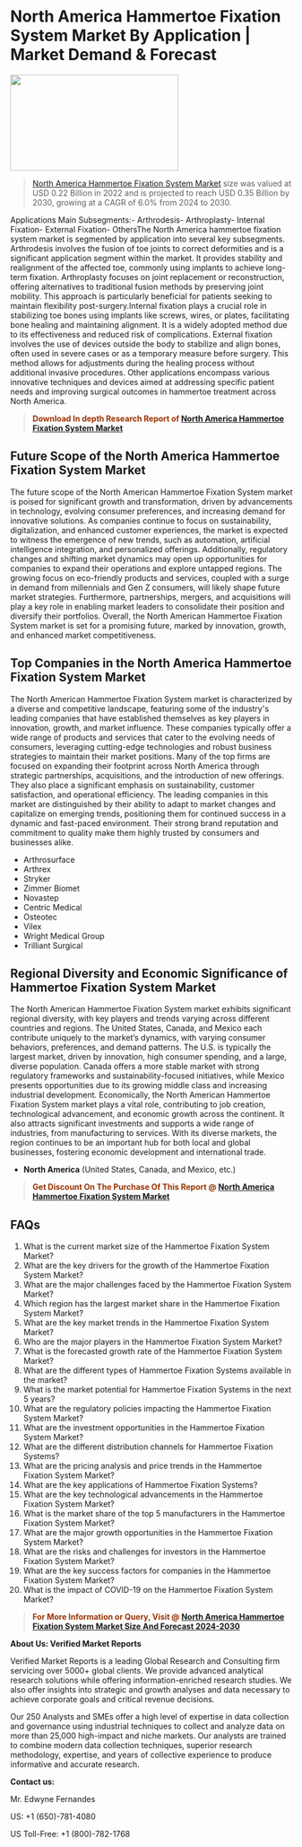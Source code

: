 <p><h1>North America Hammertoe Fixation System Market By Application | Market Demand & Forecast</h1><p><img class="aligncenter size-medium wp-image-105565" src="https://ffe5etoiles.com/wp-content/uploads/2025/01/MST7-300x171.png" alt="" width="300" height="171" /></p><blockquote><p><a href="https://www.verifiedmarketreports.com/download-sample/?rid=528272&utm_source=Github-NA&utm_medium=352" target="_blank">North America Hammertoe Fixation System Market</a> size was valued at USD 0.22 Billion in 2022 and is projected to reach USD 0.35 Billion by 2030, growing at a CAGR of 6.0% from 2024 to 2030.</p></blockquote>Applications Main Subsegments:- Arthrodesis- Arthroplasty- Internal Fixation- External Fixation- OthersThe North America hammertoe fixation system market is segmented by application into several key subsegments. Arthrodesis involves the fusion of toe joints to correct deformities and is a significant application segment within the market. It provides stability and realignment of the affected toe, commonly using implants to achieve long-term fixation. Arthroplasty focuses on joint replacement or reconstruction, offering alternatives to traditional fusion methods by preserving joint mobility. This approach is particularly beneficial for patients seeking to maintain flexibility post-surgery.Internal fixation plays a crucial role in stabilizing toe bones using implants like screws, wires, or plates, facilitating bone healing and maintaining alignment. It is a widely adopted method due to its effectiveness and reduced risk of complications. External fixation involves the use of devices outside the body to stabilize and align bones, often used in severe cases or as a temporary measure before surgery. This method allows for adjustments during the healing process without additional invasive procedures. Other applications encompass various innovative techniques and devices aimed at addressing specific patient needs and improving surgical outcomes in hammertoe treatment across North America.</p><blockquote><p><span style="color: #993300;"><strong>Download In depth Research Report of <a href="https://www.verifiedmarketreports.com/download-sample/?rid=528272&utm_source=Github-NA&utm_medium=352">North America Hammertoe Fixation System Market</a></strong></span></p></blockquote><h2>Future Scope of the North America Hammertoe Fixation System Market</h2><p>The future scope of the North American Hammertoe Fixation System market is poised for significant growth and transformation, driven by advancements in technology, evolving consumer preferences, and increasing demand for innovative solutions. As companies continue to focus on sustainability, digitalization, and enhanced customer experiences, the market is expected to witness the emergence of new trends, such as automation, artificial intelligence integration, and personalized offerings. Additionally, regulatory changes and shifting market dynamics may open up opportunities for companies to expand their operations and explore untapped regions. The growing focus on eco-friendly products and services, coupled with a surge in demand from millennials and Gen Z consumers, will likely shape future market strategies. Furthermore, partnerships, mergers, and acquisitions will play a key role in enabling market leaders to consolidate their position and diversify their portfolios. Overall, the North American Hammertoe Fixation System market is set for a promising future, marked by innovation, growth, and enhanced market competitiveness.</p><h2>Top Companies in the North America Hammertoe Fixation System Market</h2><p>The North American Hammertoe Fixation System market is characterized by a diverse and competitive landscape, featuring some of the industry's leading companies that have established themselves as key players in innovation, growth, and market influence. These companies typically offer a wide range of products and services that cater to the evolving needs of consumers, leveraging cutting-edge technologies and robust business strategies to maintain their market positions. Many of the top firms are focused on expanding their footprint across North America through strategic partnerships, acquisitions, and the introduction of new offerings. They also place a significant emphasis on sustainability, customer satisfaction, and operational efficiency. The leading companies in this market are distinguished by their ability to adapt to market changes and capitalize on emerging trends, positioning them for continued success in a dynamic and fast-paced environment. Their strong brand reputation and commitment to quality make them highly trusted by consumers and businesses alike.</p><p><ul><li>Arthrosurface </li><li> Arthrex </li><li> Stryker </li><li> Zimmer Biomet </li><li> Novastep </li><li> Centric Medical </li><li> Osteotec </li><li> Vilex </li><li> Wright Medical Group </li><li> Trilliant Surgical</li></ul></p><h2>Regional Diversity and Economic Significance of Hammertoe Fixation System Market</h2><p>The North American Hammertoe Fixation System market exhibits significant regional diversity, with key players and trends varying across different countries and regions. The United States, Canada, and Mexico each contribute uniquely to the market’s dynamics, with varying consumer behaviors, preferences, and demand patterns. The U.S. is typically the largest market, driven by innovation, high consumer spending, and a large, diverse population. Canada offers a more stable market with strong regulatory frameworks and sustainability-focused initiatives, while Mexico presents opportunities due to its growing middle class and increasing industrial development. Economically, the North American Hammertoe Fixation System market plays a vital role, contributing to job creation, technological advancement, and economic growth across the continent. It also attracts significant investments and supports a wide range of industries, from manufacturing to services. With its diverse markets, the region continues to be an important hub for both local and global businesses, fostering economic development and international trade.</p><ul> <li><strong>North America</strong> (United States, Canada, and Mexico, etc.)</li></ul><blockquote><p><span style="color: #993300;"><strong>Get Discount On The Purchase Of This Report @ <a href="https://www.verifiedmarketreports.com/ask-for-discount/?rid=528272&utm_source=Github-NA&utm_medium=352">North America Hammertoe Fixation System Market</a></strong></span></p></blockquote><h2>FAQs</h2><p><ol> <li>What is the current market size of the Hammertoe Fixation System Market?</div><div></li> <li>What are the key drivers for the growth of the Hammertoe Fixation System Market?</div><div></li> <li>What are the major challenges faced by the Hammertoe Fixation System Market?</div><div></li> <li>Which region has the largest market share in the Hammertoe Fixation System Market?</div><div></li> <li>What are the key market trends in the Hammertoe Fixation System Market?</div><div></li> <li>Who are the major players in the Hammertoe Fixation System Market?</div><div></li> <li>What is the forecasted growth rate of the Hammertoe Fixation System Market?</div><div></li> <li>What are the different types of Hammertoe Fixation Systems available in the market?</div><div></li> <li>What is the market potential for Hammertoe Fixation Systems in the next 5 years?</div><div></li> <li>What are the regulatory policies impacting the Hammertoe Fixation System Market?</div><div></li> <li>What are the investment opportunities in the Hammertoe Fixation System Market?</div><div></li> <li>What are the different distribution channels for Hammertoe Fixation Systems?</div><div></li> <li>What are the pricing analysis and price trends in the Hammertoe Fixation System Market?</div><div></li> <li>What are the key applications of Hammertoe Fixation Systems?</div><div></li> <li>What are the key technological advancements in the Hammertoe Fixation System Market?</div><div></li> <li>What is the market share of the top 5 manufacturers in the Hammertoe Fixation System Market?</div><div></li> <li>What are the major growth opportunities in the Hammertoe Fixation System Market?</div><div></li> <li>What are the risks and challenges for investors in the Hammertoe Fixation System Market?</div><div></li> <li>What are the key success factors for companies in the Hammertoe Fixation System Market?</div><div></li> <li>What is the impact of COVID-19 on the Hammertoe Fixation System Market?</div><div></li></ol></p><blockquote><p><span style="color: #993300;"><strong>For More Information or Query, Visit @ <a href="https://www.verifiedmarketreports.com/product/hammertoe-fixation-system-market/">North America Hammertoe Fixation System Market Size And Forecast 2024-2030</a></strong></span></p></blockquote><p><strong>About Us: Verified Market Reports</strong></p><p>Verified Market Reports is a leading Global Research and Consulting firm servicing over 5000+ global clients. We provide advanced analytical research solutions while offering information-enriched research studies. We also offer insights into strategic and growth analyses and data necessary to achieve corporate goals and critical revenue decisions.</p><p>Our 250 Analysts and SMEs offer a high level of expertise in data collection and governance using industrial techniques to collect and analyze data on more than 25,000 high-impact and niche markets. Our analysts are trained to combine modern data collection techniques, superior research methodology, expertise, and years of collective experience to produce informative and accurate research.</p><p><strong>Contact us:</strong></p><p>Mr. Edwyne Fernandes</p><p>US: +1 (650)-781-4080</p><p>US Toll-Free: +1 (800)-782-1768</p>
